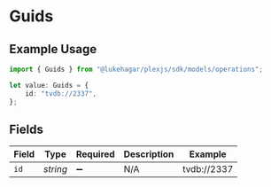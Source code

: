 # Guids

## Example Usage

```typescript
import { Guids } from "@lukehagar/plexjs/sdk/models/operations";

let value: Guids = {
    id: "tvdb://2337",
};
```

## Fields

| Field              | Type               | Required           | Description        | Example            |
| ------------------ | ------------------ | ------------------ | ------------------ | ------------------ |
| `id`               | *string*           | :heavy_minus_sign: | N/A                | tvdb://2337        |